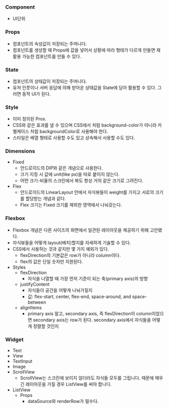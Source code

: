 ### Component
- UI단위

### Props
- 컴포넌트의 속성값이 저장되는 주머니다.
- 컴포넌트를 생성할 때 Props에 값을 넣어서 상황에 따라 형태가 다르게 만들면 재활용 가능한 컴포넌트를 만들 수 있다.

### State
- 컴포넌트의 상태값이 저장되는 주머니다.
- 유저 인풋이나 서버 응답에 의해 받아온 상태값을 State에 담아 활용할 수 있다. 그러면 동적 UI가 된다.

### Style
- 이미 정의된 Pros.
- CSS와 같은 효과를 낼 수 있으며 CSS에서 처럼 background-color가 아니라 카멜케이스 처럼 backgroundColor로 사용해야 한다.
- 스타일은 배열 형태로 사용할 수도 있고 상속해서 사용할 수도 있다.

### Dimensions
- Fixed
	- 안드로이드의 DIP와 같은 개념으로 사용한다.
	- 크기 지정 시 값에 unit(like px)을 따로 붙이지 않는다.
	- 어떤 크기-비율의 스크린에서 봐도 항상 거의 같은 크기로 그려진다.
- Flex
	- 안드로이드의 LinearLayout 안에서 자식뷰들이 weight를 가지고 서로의 크기를 할당받는 개념과 같다.
	- Flex 크기는 Fixed 크기를 제외한 영역에서 나눠갖는다.

### Flexbox
- Flexbox 개념은 다른 사이즈의 화면에서 일관된 레이아웃을 제공하기 위해 고안됐다.
- 자식뷰들을 어떻게 layout(배치)할지를 자세하게 기술할 수 있다.
- CSS에서 사용하는 것과 같지만 몇 가지 예외가 있다.
	- flexDirection의 기본값은 row가 아니라 column이다.
	- flex의 값은 단일 숫자만 지원된다.
- Styles
	- flexDirection
		- 자식을 나열할 때 가장 먼저 기준이 되는 축(primary axis)의 방향
	- justifyContent
		- 자식들이 공간을 어떻게 나눠가질지
		- 값: flex-start, center, flex-end, space-around, and space-between
	- alignItems
		- primary axis 말고, secondary axis, 즉 flexDirection이 column이었으면 secondary axis는 row가 된다. secondary axis에서 자식들을 어떻게 정렬할 것인지

### Widget
- Text
- View
- TextInput
- Image
- ScrollView
	- ScrollView는 스크린에 보이지 않더라도 자식들 모두를 그립니다. 때문에 매우 긴 레이아웃을 가질 경우 ListView를 써야 합니다.
- ListView
	- Props
		- dataSource와 renderRow가 필수다.





